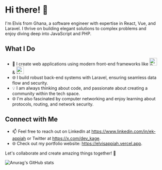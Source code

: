 # Hi there! 👋

I'm Elvis from Ghana, a software engineer with expertise in React, Vue, and Laravel. I thrive on building elegant solutions to complex problems and enjoy diving deep into JavaScript and PHP.

## What I Do

- 🚀 I create web applications using modern front-end frameworks like  <img width="25" src="https://user-images.githubusercontent.com/25181517/183897015-94a058a6-b86e-4e42-a37f-bf92061753e5.png" alt="React" title="React"/> & <img width="25" src="https://user-images.githubusercontent.com/25181517/117448124-a2da9800-af3e-11eb-85d2-bd1b69b65603.png" alt="Vue.js" title="Vue.js"/>
- 🌐 I build robust back-end systems with Laravel, ensuring seamless data flow and security.
- 💡  I am always thinking about code, and passionate about creating a community within the tech space.
- 🌐 I'm also fascinated by computer networking and enjoy learning about protocols, routing, and network security.

## Connect with Me

- 📫 Feel free to reach out on LinkedIn at https://www.linkedin.com/in/ek-appiah or Twitter at https://x.com/dev_kage.
- 🌐 Check out my portfolio website: https://elvisappiah.vercel.app.

Let's collaborate and create amazing things together! 🌟


![Anurag's GitHub stats](https://github-readme-stats.vercel.app/api?username=eaappiah&show_icons=true)
